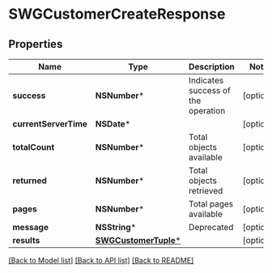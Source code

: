 # SWGCustomerCreateResponse

## Properties
Name | Type | Description | Notes
------------ | ------------- | ------------- | -------------
**success** | **NSNumber*** | Indicates success of the operation | [optional] 
**currentServerTime** | **NSDate*** |  | [optional] 
**totalCount** | **NSNumber*** | Total objects available | [optional] 
**returned** | **NSNumber*** | Total objects retrieved | [optional] 
**pages** | **NSNumber*** | Total pages available | [optional] 
**message** | **NSString*** | Deprecated | [optional] 
**results** | [**SWGCustomerTuple***](SWGCustomerTuple.md) |  | [optional] 

[[Back to Model list]](../README.md#documentation-for-models) [[Back to API list]](../README.md#documentation-for-api-endpoints) [[Back to README]](../README.md)


